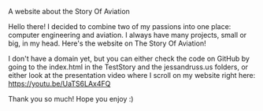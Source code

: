 A website about the Story Of Aviation

Hello there! I decided to combine two of my passions into one place: computer engineering and aviation. 
I always have many projects, small or big, in my head. Here's the website on The Story Of Aviation!

I don't have a domain yet, but you can either check the code on GitHub by going to the index.html in the TestStory and the jessandruss.us folders, 
or either look at the presentation video where I scroll on my website right here: https://youtu.be/UaTS6LAx4FQ

Thank you so much! 
Hope you enjoy :)
